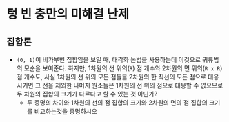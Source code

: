 # 텅 빈 충만의 미해결 난제

## 집합론

- `(0, 1)`이 비가부번 집합임을 보일 때, 대각화 논법을 사용하는데 이것으로 귀류법의 모순을 보여준다. 하지만, 1차원의 선 위의(`R`) 점 개수와 2차원의 면 위의(`R x R`) 점 개수도, 사실 1차원의 선 위의 모든 점들을 2차원의 한 직선의 모든 점으로 대응 시키면 그 선을 제외한 나머지 원소들은 1차원의 선 위의 점으로 대응할 수 없으므로 두 차원의 집합의 크기가 다르다고 할 수 있는 것 아닌가?
  - 두 증명의 차이와 1차원의 선의 점 집합의 크기와 2차원의 면의 점 집합의 크기를 비교하는것을 증명하시오
